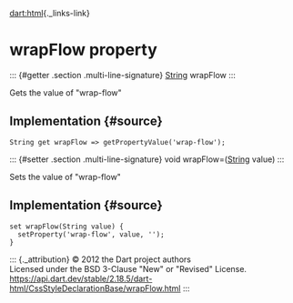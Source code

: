 [dart:html](../../dart-html/dart-html-library){._links-link}

wrapFlow property
=================

::: {#getter .section .multi-line-signature}
[String](../../dart-core/string-class) wrapFlow
:::

Gets the value of \"wrap-flow\"

Implementation {#source}
--------------

``` {.language-dart data-language="dart"}
String get wrapFlow => getPropertyValue('wrap-flow');
```

::: {#setter .section .multi-line-signature}
void wrapFlow=([String](../../dart-core/string-class) value)
:::

Sets the value of \"wrap-flow\"

Implementation {#source}
--------------

``` {.language-dart data-language="dart"}
set wrapFlow(String value) {
  setProperty('wrap-flow', value, '');
}
```

::: {._attribution}
© 2012 the Dart project authors\
Licensed under the BSD 3-Clause \"New\" or \"Revised\" License.\
<https://api.dart.dev/stable/2.18.5/dart-html/CssStyleDeclarationBase/wrapFlow.html>
:::
